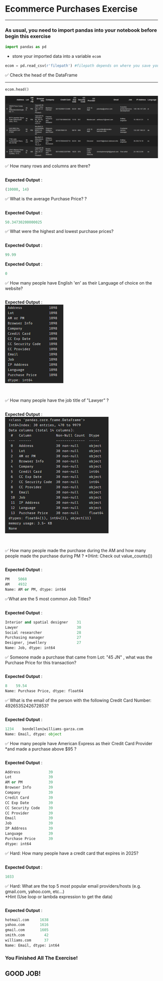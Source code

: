 # Ecommerce Purchases Exercise


<hr>

### As usual, you need to import pandas into your notebook before begin this exercise

```python
import pandas as pd
```
- store your imported data into a variable `ecom`

```python
ecom = pd.read_csv(r'filepath') #filepath depends on where you save your csv file
```


✅ Check the head of the DataFrame

<hr>

```
ecom.head()
```
![ss1](/ss1.png)  


✅ How many rows and columns are there?
```python

```
__Expected Output__ : 
```python
(10000, 14)
```

✅ What is the average Purchase Price? ? 
```python

```
__Expected Output__ :  
```python
50.34730200000025
```

✅ What were the highest and lowest purchase prices?
```python

```
__Expected Output__ :  
```python
99.99
```
__Expected Output__ :  
```python
0
```

✅ How many people have English 'en' as their Language of choice on the website?
```python

```
__Expected Output__ :  
![ss](/ss2.png)  

<br/>

✅ How many people have the job title of "Lawyer" ?
```python

```
__Expected Output__ :  
![ss](/ss3.png)  

<br/>

✅ How many people made the purchase during the AM and how many people made the purchase during PM ? 
*(Hint: Check out value_counts()) 
```python

```
__Expected Output__ :  
```python
PM    5068
AM    4932
Name: AM or PM, dtype: int64
```

✅What are the 5 most common Job Titles?
```python

```
__Expected Output__ :  

```python
Interior and spatial designer    31
Lawyer                           30
Social researcher                28
Purchasing manager               27
Designer, jewellery              27
Name: Job, dtype: int64
```

✅ Someone made a purchase that came from Lot: "45 JN" , what was the Purchase Price for this transaction?

```python

```
__Expected Output__ :  

```python
8    59.54
Name: Purchase Price, dtype: float64
```

✅ What is the email of the person with the following Credit Card Number: 4926535242672853?  
```python

```
__Expected Output__ :  

```python
1234    bondellen@williams-garza.com
Name: Email, dtype: object
```

✅ How many people have American Express as their Credit Card Provider *and made a purchase above $95 ?  
```python

```
__Expected Output__ :  

```python
Address             39
Lot                 39
AM or PM            39
Browser Info        39
Company             39
Credit Card         39
CC Exp Date         39
CC Security Code    39
CC Provider         39
Email               39
Job                 39
IP Address          39
Language            39
Purchase Price      39
dtype: int64
```
✅ Hard: How many people have a credit card that expires in 2025?  
```python

```
__Expected Output__ :  

```python
1033
```

✅ Hard: What are the top 5 most popular email providers/hosts (e.g. gmail.com, yahoo.com, etc...)  
*Hint (Use loop or lambda expression to get the data) 
```python

```
__Expected Output__ :   

```python
hotmail.com     1638
yahoo.com       1616
gmail.com       1605
smith.com         42
williams.com      37
Name: Email, dtype: int64
```

### You Finished All The Exercise!

## GOOD JOB!
